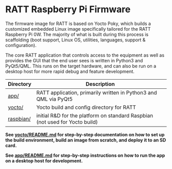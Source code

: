 # RATT Raspberry Pi Firmware

The firmware image for RATT is based on Yocto Poky, which builds a customized embedded Linux image specifically tailored for the RATT Raspberry Pi 0W.  The majority of what is built during this process is scaffolding (boot support, Linux OS, utilities, languages, support & configuration).

The core RATT application that controls access to the equipment as well as provides the GUI that the end user sees is written in Python3 and PyQt5/QML.  This runs on the target hardware, and can also be run on a desktop host for more rapid debug and feature development.

| Directory | Description |
| --------- | ----------- |
| [app/](app/) |RATT application, primarily written in Python3 and QML via PyQt5 |
| [yocto/](yocto/) |Yocto build and config directory for RATT |
| [raspbian/](raspbian/) |initial R&D for the platform on standard Raspbian (not used for Yocto build) |

**See [yocto/README.md](yocto/README.md) for step-by-step documentation on how to set up the build environment, build an image from scratch, and deploy it to an SD card.**

**See [app/README.md](app/README.md) for step-by-step instructions on how to run the app on a desktop host for development.**
